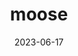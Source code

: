 ---
title: "moose"
type: mammal
date: 2023-06-17
hashtag: moose
tags:
  - mammal
  - animal
type-of:
  - mammal
---